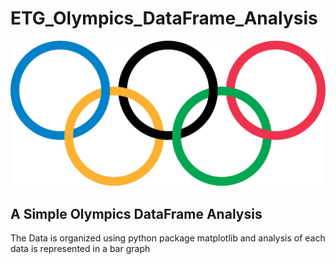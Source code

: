 # ETG_Olympics_DataFrame_Analysis
<img src="Olympic_rings.png" alt="Olympics">
<h2>A Simple Olympics DataFrame Analysis</h2>
<p>The Data is organized using python package matplotlib and analysis of each data is represented in a bar graph</p>

